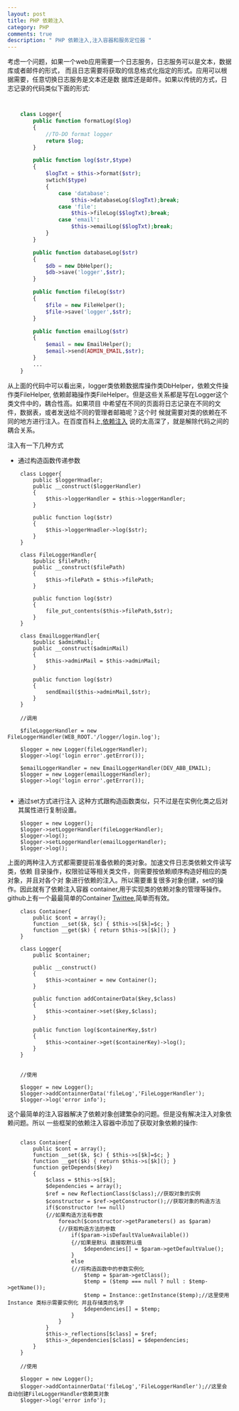 ```yaml
---
layout: post
title: PHP 依赖注入
category: PHP
comments: true
description: " PHP 依赖注入,注入容器和服务定位器 "
---
```



考虑一个问题，如果一个web应用需要一个日志服务，日志服务可以是文本，数据库或者邮件的形式，
而且日志需要将获取的信息格式化指定的形式。应用可以根据需要，任意切换日志服务是文本还是数
据库还是邮件。如果以传统的方式，日志记录的代码类似下面的形式:

```php


    class Logger{
        public function formatLog($log)
        {
            //TO-DO format logger
            return $log;
        }

        public function log($str,$type)
        {
            $logTxt = $this->format($str);
            swtich($type)
            {
                case 'database':
                    $this->databaseLog($logTxt);break;
                case 'file':
                    $this->fileLog($$logTxt);break;
                case 'email':
                    $this->emailLog($$logTxt);break;
            }
        }

        public function databaseLog($str)
        {
            $db = new DbHelper();
            $db->save('logger',$str);
        }

        public function fileLog($str)
        {
            $file = new FileHelper();
            $file->save('logger',$str);
        }

        public function emailLog($str)
        {
            $email = new EmailHelper();
            $email->send(ADMIN_EMAIL,$str);
        }
        ...
    }


```

从上面的代码中可以看出来，logger类依赖数据库操作类DbHelper，依赖文件操作类FileHelper,
依赖邮箱操作类FileHelper。但是这些关系都是写在Logger这个类文件中的，耦合性高。如果项目
中希望在不同的页面将日志记录在不同的文件，数据表，或者发送给不同的管理者邮箱呢？这个时
候就需要对类的依赖在不同的地方进行注入。在百度百科上,[依赖注入](http://baike.baidu.com/link?url=HXcWVbRVhF2g2v0GaLdeuo62PWGBJtT_5nvZ8QQvzYRi_MGMt1JA6q7tD-VNWA52TueUgCMz1IjnpGLXJ6v2LgDvO4uvAZJ55mASRodeiI2QuxHA7YGjcewB7r_OOZ8k2VxKpJxFd5ZbGSqfE0kiXNe_DbPzM3eurNiAknvkSL1vavH-i6-Adf749DoQUdLI)
说的太高深了，就是解除代码之间的耦合关系。

注入有一下几种方式

*  通过构造函数传递参数

```
    class Logger{
        public $loggerHnadler;
        public __construct($loggerHandler)
        {
            $this->loggerHandler = $this->loggerHandler;
        }

        public function log($str)
        {
            $this->loggerHnadler->log($str);
        }
    }

    class FileLoggerHandler{
        $public $filePath;
        public __construct($filePath)
        {
            $this->filePath = $this->filePath;
        }

        public function log($str)
        {
            file_put_contents($this->filePath,$str);
        }
    }

    class EmailLoggerHandler{
        $public $adminMail;
        public __construct($adminMail)
        {
            $this->adminMail = $this->adminMail;
        }

        public function log($str)
        {
            sendEmail($this->adminMail,$str);
        }
    }

    //调用

    $fileLoggerHandler = new FileLoggerHandler(WEB_ROOT.'/logger/login.log');

    $logger = new Logger(fileLoggerHandler);
    $logger->log('login error'.getError());

    $emailLoggerHandler = new EmailLoggerHandler(DEV_ABB_EMAIL);
    $logger = new Logger(emailLoggerHandler);
    $logger->log('login error'.getError());


```

*  通过set方式进行注入
这种方式跟构造函数类似，只不过是在实例化类之后对其属性进行复制设置。

```
    $logger = new Logger();
    $logger->setLoggerHandler(fileLoggerHandler);
    $logger->log();
    $logger->setLoggerHandler(emailLoggerHandler);
    $logger->log();
```

上面的两种注入方式都需要提前准备依赖的类对象。加速文件日志类依赖文件读写类，依赖
目录操作，权限验证等相关类文件，则需要按依赖顺序构造好相应的类对象，并且对各个对
象进行依赖的注入。所以需要重复很多对象创建，set的操作。因此就有了依赖注入容器
container,用于实现类的依赖对象的管理等操作。github上有一个最最简单的Container
[Twittee](https://github.com/fabpot-graveyard/twittee),简单而有效。

```
    class Container{
        public $cont = array();
        function __set($k, $c) { $this->s[$k]=$c; }
        function __get($k) { return $this->s[$k](); }
    }

    class Logger{
        public $container;

        public __construct()
        {
            $this->container = new Container();
        }

        public function addContainerData($key,$class)
        {
            $this->container->set($key,$class);
        }

        public function log($containerKey,$str)
        {
            $this->container->get($containerKey)->log();
        }
    }


    //使用

    $logger = new Logger();
    $logger->addContainnerData('fileLog','FileLoggerHandler');
    $logger->log('error info');

```

这个最简单的注入容器解决了依赖对象创建繁杂的问题。但是没有解决注入对象依赖问题。所以
一些框架的依赖注入容器中添加了获取对象依赖的操作:

```

    class Container{
        public $cont = array();
        function __set($k, $c) { $this->s[$k]=$c; }
        function __get($k) { return $this->s[$k](); }
        function getDepends($key)
        {
            $class = $this->s[$k];
            $dependencies = array();
            $ref = new ReflectionClass($class);//获取对象的实例
            $constructor = $ref->getConstructor();//获取对象的构造方法
            if($constructor !== null)
            {//如果构造方法有参数
                foreach($constructor->getParameters() as $param)
                {//获取构造方法的参数
                    if($param->isDefaultValueAvailable())
                    {//如果是默认 直接取默认值
                        $dependencies[] = $param->getDefaultValue();
                    }
                    else
                    {//将构造函数中的参数实例化
                        $temp = $param->getClass();
                        $temp = ($temp === null ? null : $temp->getName());
                        $temp = Instance::getInstance($temp);//这里使用Instance 类标示需要实例化 并且存储类的名字
                        $dependencies[] = $temp;
                    }
                }
            }
            $this->_reflections[$class] = $ref;
            $this->_dependencies[$class] = $dependencies;
        }
    }

    //使用

    $logger = new Logger();
    $logger->addContainnerData('fileLog','FileLoggerHandler');//这里会自动创建FileLoggerHandler依赖类对象
    $logger->log('error info');

```


